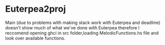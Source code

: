 # Euterpea2proj

Main (due to problems with making stack work with Euterpea and deadline) doesn't show much of what we've done with Euterpea therefore I reccomend opening ghci in src folder,loading MelodicFunctions.hs file and look over available functions.
